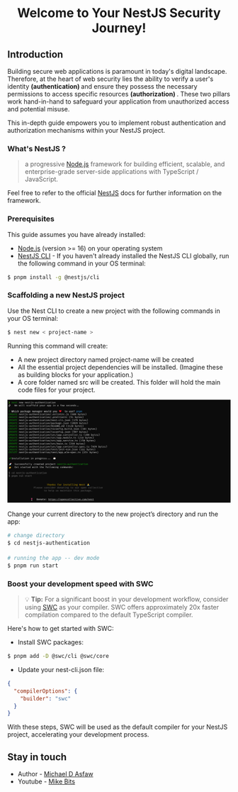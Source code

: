 # <p align="center"> Welcome to Your NestJS Security Journey! </p>

## Introduction

<p>Building secure web applications is paramount in today's digital landscape. Therefore, at the heart of web security lies the ability to verify a user's identity <b> (authentication) </b> and ensure they possess the necessary permissions to access specific resources <b> (authorization) </b>. These two pillars work hand-in-hand to safeguard your application from unauthorized access and potential misuse. </p>

<p>This in-depth guide empowers you to implement robust authentication and authorization mechanisms within your NestJS project. </p>

### What's NestJS ?

> a progressive <a href="http://nodejs.org" target="_blank">Node.js</a> framework for building efficient, scalable, and enterprise-grade server-side applications with TypeScript / JavaScript.

Feel free to refer to the official [NestJS](https://github.com/nestjs/nest) docs for further information on the framework.

### Prerequisites

This guide assumes you have already installed:

- <a href="http://nodejs.org" target="_blank">Node.js</a> (version >= 16) on your operating system
- <a href="https://docs.nestjs.com/cli/overview" target="_blank"> NestJS CLI</a> - If you haven't already installed the NestJS CLI globally, run the following command in your OS terminal:

```bash
$ pnpm install -g @nestjs/cli
```

### Scaffolding a new NestJS project

Use the Nest CLI to create a new project with the following commands in your OS terminal:

```bash
$ nest new < project-name >
```

Running this command will create:

- A new project directory named project-name will be created
- All the essential project dependencies will be installed. (Imagine these as building blocks for your application.)
- A core folder named src will be created. This folder will hold the main code files for your project.

<p align="center">
  <img src="public/assets/images/project-scaffolding.png" alt="Project Scaffolding" />
</p>

Change your current directory to the new project’s directory and run the app:

```bash
# change directory
$ cd nestjs-authentication

# running the app -- dev mode
$ pnpm run start
```

### Boost your development speed with SWC

> :bulb: **Tip:** For a significant boost in your development workflow, consider using [SWC](https://docs.nestjs.com/recipes/swc) as your compiler. SWC offers approximately 20x faster compilation compared to the default TypeScript compiler.

Here's how to get started with SWC:

- Install SWC packages:

```bash
$ pnpm add -D @swc/cli @swc/core
```

- Update your nest-cli.json file:

```json
{
  "compilerOptions": {
    "builder": "swc"
  }
}
```

With these steps, SWC will be used as the default compiler for your NestJS project, accelerating your development process.

## Stay in touch

- Author - [Michael D Asfaw](https://mike-bits.dev)
- Youtube - [Mike Bits](http://www.youtube.com/@mike-bits)
